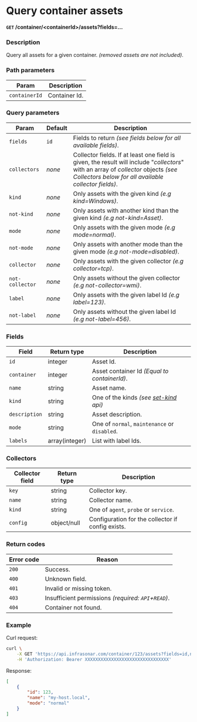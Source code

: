 # Query container assets
**`GET` /container/<containerId\>/assets?fields=...**

### Description
Query all assets for a given container. _(removed assets are not included)_.

### Path parameters
Param               | Description
--------------------|-------------
`containerId`       | Container Id.

### Query parameters
Param               | Default           | Description
--------------------|-------------------|-------------
`fields`            | `id`              | Fields to return _(see fields below for all available fields)_.
`collectors`        | _none_            | Collector fields. If at least one field is given, the result will include "_collectors_" with an array of _collector_ objects _(see Collectors below for all available collector fields)_.
`kind`              | _none_            | Only assets with the given kind _(e.g kind=Windows)_.
`not-kind`          | _none_            | Only assets with another kind than the given kind _(e.g not-kind=Asset)_.
`mode`              | _none_            | Only assets with the given mode _(e.g mode=normal)_.
`not-mode`          | _none_            | Only assets with another mode than the given mode _(e.g not-mode=disabled)_.
`collector`         | _none_            | Only assets with the given collector _(e.g collector=tcp)_.
`not-collector`     | _none_            | Only assets without the given collector _(e.g not-collector=wmi)_.
`label`             | _none_            | Only assets with the given label Id _(e.g label=123)_.
`not-label`         | _none_            | Only assets without the given label Id _(e.g not-label=456)_.

### Fields
Field               | Return type       | Description
--------------------|-------------------|-------------
`id`                | integer           | Asset Id.
`container`         | integer           | Asset container Id _(Equal to containerId)_.
`name`              | string            | Asset name.
`kind`              | string            | One of the kinds _(see [set-kind](../asset/set-kind.md) api)_
`description`       | string            | Asset description.
`mode`              | string            | One of `normal`, `maintenance` or `disabled`.
`labels`            | array(integer)    | List with label Ids.

### Collectors
Collector field     | Return type   | Description
--------------------|---------------|-------------
`key`               | string        | Collector key.
`name`              | string        | Collector name.
`kind`              | string        | One of `agent`, `probe` or `service`.
`config`            | object/null   | Configuration for the collector if config exists.

### Return codes
Error code  | Reason
------------|--------
`200`       | Success.
`400`       | Unknown field.
`401`       | Invalid or missing token.
`403`       | Insufficient permissions _(required: `API`+`READ`)_.
`404`       | Container not found.

### Example
Curl request:
```bash
curl \
    -X GET 'https://api.infrasonar.com/container/123/assets?fields=id,name,mode' \
    -H 'Authorization: Bearer XXXXXXXXXXXXXXXXXXXXXXXXXXXXXXXX'
```

Response:
```json
[
    {
        "id": 123,
        "name": "my-host.local",
        "mode": "normal"
    }
]
```
